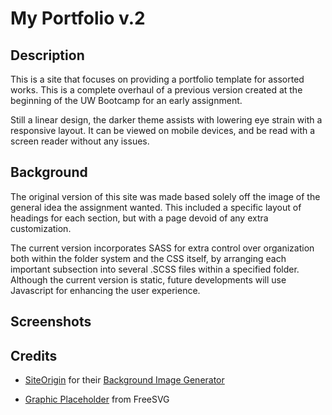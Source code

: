 # My Portfolio v.2

## Description

This is a site that focuses on providing a portfolio template for assorted works. This is a complete overhaul of a previous version created at the beginning of the UW Bootcamp for an early assignment.

Still a linear design, the darker theme assists with lowering eye strain with a responsive layout. It can be viewed on mobile devices, and be read with a screen reader without any issues.

## Background

The original version of this site was made based solely off the image of the general idea the assignment wanted. This included a specific layout of headings for each section, but with a page devoid of any extra customization.

The current version incorporates SASS for extra control over organization both within the folder system and the CSS itself, by arranging each important subsection into several .SCSS files within a specified folder. Although the current version is static, future developments will use Javascript for enhancing the user experience.

## Screenshots

## Credits

* [SiteOrigin](https://siteorigin.com/) for their [Background Image Generator](https://bg.siteorigin.com/)

* [Graphic Placeholder](https://freesvg.org/graphic-placeholder) from FreeSVG